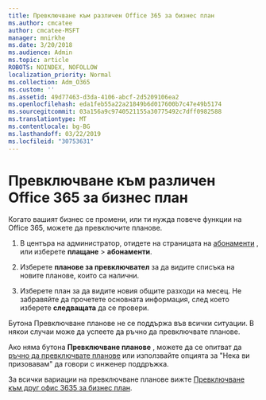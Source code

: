 ```yaml
---
title: Превключване към различен Office 365 за бизнес план
ms.author: cmcatee
author: cmcatee-MSFT
manager: mnirkhe
ms.date: 3/20/2018
ms.audience: Admin
ms.topic: article
ROBOTS: NOINDEX, NOFOLLOW
localization_priority: Normal
ms.collection: Adm_O365
ms.custom: ''
ms.assetid: 49d77463-d3da-4106-abcf-2d5209106ea2
ms.openlocfilehash: eda1feb55a22a21849b6d017600b7c47e49b5174
ms.sourcegitcommit: 03a156a9c9740521155a30775492c7dff0982588
ms.translationtype: MT
ms.contentlocale: bg-BG
ms.lasthandoff: 03/22/2019
ms.locfileid: "30753631"
---
```

# <a name="switch-to-a-different-office-365-for-business-plan"></a>Превключване към различен Office 365 за бизнес план

Когато вашият бизнес се промени, или ти нужда повече функции на Office 365, можете да превключите планове.
  
1. В центъра на администратор, отидете на страницата на [абонаменти](https://go.microsoft.com/fwlink/p/?linkid=842054) , или изберете **плащане** \> **абонаменти**.
    
2. Изберете **планове за превключвател** за да видите списъка на новите планове, които са налични. 
    
3. Изберете план за да видите новия общите разходи на месец. Не забравяйте да прочетете основната информация, след което изберете **следващата** да се провери. 
    
Бутона Превключване планове не се поддържа във всички ситуации. В някои случаи може да успеете да ръчно да превключвате планове.
  
Ако няма бутона **Превключване планове** , можете да се опитват да [ръчно да превключвате планове](https://support.office.com/article/eb0d0680-5677-41a0-8c46-4b9d47f1c209) или използвайте опцията за "Нека ви призовавам" да говори с инженер поддръжка. 
  
За всички вариации на превключване планове вижте [Превключване към друг офис 3635 за бизнес план](https://support.office.com/article/49d77463-d3da-4106-abcf-2d5209106ea2).
  

